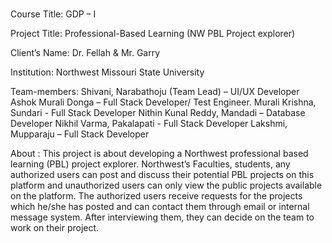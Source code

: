 #
Course Title: GDP – I

Project Title: Professional-Based Learning (NW PBL Project explorer)

Client’s Name: Dr. Fellah & Mr. Garry 

Institution: Northwest Missouri State University

Team-members:
Shivani, Narabathoju (Team Lead) – UI/UX Developer
Ashok Murali Donga – Full Stack Developer/ Test Engineer.
Murali Krishna, Sundari - Full Stack Developer
Nithin Kunal Reddy, Mandadi – Database Developer
Nikhil Varma, Pakalapati - Full Stack Developer
Lakshmi, Mupparaju – Full Stack Developer

About :
This project is about developing a Northwest professional based learning (PBL) project explorer. Northwest’s Faculties, students, any authorized users can post and discuss their potential PBL projects on this platform and unauthorized users can only view the public projects available on the platform. The authorized users receive requests for the projects which he/she has posted and can contact them through email or internal message system. After interviewing them, they can decide on the team to work on their project.
